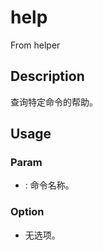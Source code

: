 # help
From helper
## Description
查询特定命令的帮助。
## Usage
### Param
- <command>: 命令名称。
### Option
- 无选项。